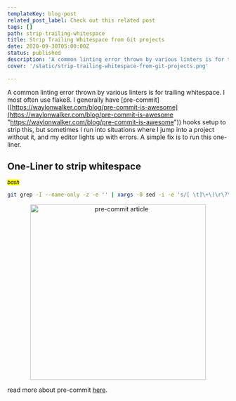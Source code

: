 ```yaml
---
templateKey: blog-post
related_post_label: Check out this related post
tags: []
path: strip-trailing-whitespace
title: Strip Trailing Whitespace from Git projects
date: 2020-09-30T05:00:00Z
status: published
description: 'A common linting error thrown by various linters is for trailing whitespace. I most often use flake8.  Having an automated way to fix linting errors such as trailing whitespace is invaluable.'
cover: '/static/strip-trailing-whitespace-from-git-projects.png'

---
```

A common linting error thrown by various linters is for trailing whitespace.  I most often use flake8.  I generally have \[pre-commit\]([https://waylonwalker.com/blog/pre-commit-is-awesome](https://waylonwalker.com/blog/pre-commit-is-awesome "https://waylonwalker.com/blog/pre-commit-is-awesome")) hooks setup to strip this, but sometimes I run into situations where I jump into a project without it, and my editor lights up with errors.  A simple fix is to run this one-liner.

## One-Liner to strip whitespace

_<small><mark>bash</mark></small>_
``` bash
git grep -I --name-only -z -e '' | xargs -0 sed -i -e 's/[ \t]\+\(\r\?\)$/\1/'
```



<p style='text-align: center' align='center'>
<a href='https://waylonwalker.com/blog/pre-commit-is-awesome'>
  <img
    style='width:400px; max-width:80%; margin: auto;'
    width='400'
    src="https://waylonwalker.com/pre-commit-is-awesome.png"
    alt="pre-commit article"
  />
  </a>
</p>

read more about pre-commit [here](https://waylonwalker.com/blog/pre-commit-is-awesome).

